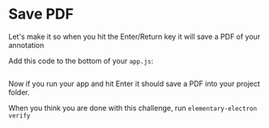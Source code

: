 # Save PDF

Let's make it so when you hit the Enter/Return key it will save a PDF of your annotation

Add this code to the bottom of your `app.js`:

```

```

Now if you run your app and hit Enter it should save a PDF into your project folder.

When you think you are done with this challenge, run `elementary-electron verify`
